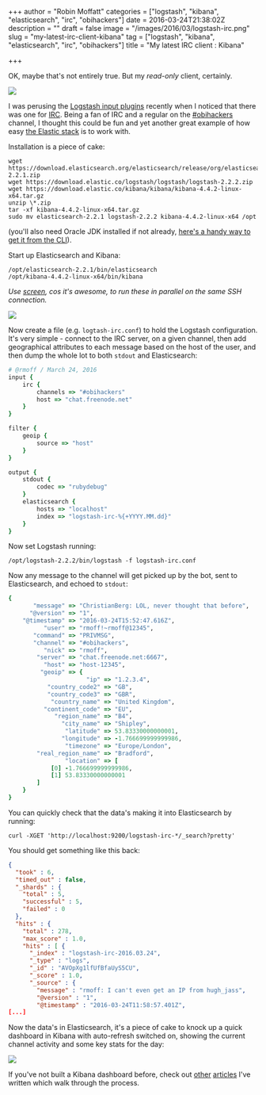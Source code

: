 +++
author = "Robin Moffatt"
categories = ["logstash", "kibana", "elasticsearch", "irc", "obihackers"]
date = 2016-03-24T21:38:02Z
description = ""
draft = false
image = "/images/2016/03/logstash-irc.png"
slug = "my-latest-irc-client-kibana"
tag = ["logstash", "kibana", "elasticsearch", "irc", "obihackers"]
title = "My latest IRC client : Kibana"

+++

OK, maybe that's not entirely true. But my *read-only* client, certainly. 

![](/images/2016/03/2016-03-24_21-15-30.png)

I was perusing the [Logstash input plugins](https://www.elastic.co/guide/en/logstash/current/input-plugins.html) recently when I noticed that there was one for [IRC](https://www.elastic.co/guide/en/logstash/current/plugins-inputs-irc.html). Being a fan of IRC and a regular on the [#obihackers](http://rmoff.net/2016/03/03/obihackers-irc-channel/) channel, I thought this could be fun and yet another great example of how easy [the Elastic stack](http://elastic.co) is to work with.

Installation is a piece of cake: 

```shell
wget https://download.elasticsearch.org/elasticsearch/release/org/elasticsearch/distribution/zip/elasticsearch/2.2.1/elasticsearch-2.2.1.zip
wget https://download.elastic.co/logstash/logstash/logstash-2.2.2.zip
wget https://download.elastic.co/kibana/kibana/kibana-4.4.2-linux-x64.tar.gz
unzip \*.zip
tar -xf kibana-4.4.2-linux-x64.tar.gz
sudo mv elasticsearch-2.2.1 logstash-2.2.2 kibana-4.4.2-linux-x64 /opt
```

(you'll also need Oracle JDK installed if not already, [here's a handy way to get it from the CLI](http://www.jamescoyle.net/how-to/1897-download-oracle-java-from-the-terminal-with-wget)). 

Start up Elasticsearch and Kibana: 

```shell
/opt/elasticsearch-2.2.1/bin/elasticsearch
/opt/kibana-4.4.2-linux-x64/bin/kibana
```

*Use [screen](https://en.wikipedia.org/wiki/GNU_Screen), cos it's awesome, to run these in parallel on the same SSH connection.* 

![](/images/2016/03/2016-03-24_21-00-03.png)

Now create a file (e.g. `logtash-irc.conf`) to hold the Logstash configuration. It's very simple - connect to the IRC server, on a given channel, then add geographical attributes to each message based on the host of the user, and then dump the whole lot to both `stdout` and Elasticsearch: 

```ruby
# @rmoff / March 24, 2016
input {
    irc {
        channels => "#obihackers"
        host => "chat.freenode.net"
    }
}

filter {
    geoip {
        source => "host"
    }
}

output {
    stdout {
        codec => "rubydebug"
    }
    elasticsearch {
        hosts => "localhost"
        index => "logstash-irc-%{+YYYY.MM.dd}"
    }
}
```

Now set Logstash running: 

```shell
/opt/logstash-2.2.2/bin/logstash -f logstash-irc.conf
```

Now any message to the channel will get picked up by the bot, sent to Elasticsearch, and echoed to `stdout`: 

```ruby
{
       "message" => "ChristianBerg: LOL, never thought that before",
      "@version" => "1",
    "@timestamp" => "2016-03-24T15:52:47.616Z",
          "user" => "rmoff!~rmoff@12345",
       "command" => "PRIVMSG",
       "channel" => "#obihackers",
          "nick" => "rmoff",
        "server" => "chat.freenode.net:6667",
          "host" => "host-12345",
         "geoip" => {
                      "ip" => "1.2.3.4",
           "country_code2" => "GB",
           "country_code3" => "GBR",
            "country_name" => "United Kingdom",
          "continent_code" => "EU",
             "region_name" => "B4",
               "city_name" => "Shipley",
                "latitude" => 53.83330000000001,
               "longitude" => -1.766699999999986,
                "timezone" => "Europe/London",
        "real_region_name" => "Bradford",
                "location" => [
            [0] -1.766699999999986,
            [1] 53.83330000000001
        ]
    }
}
```

You can quickly check that the data's making it into Elasticsearch by running: 

```shell
curl -XGET 'http://localhost:9200/logstash-irc-*/_search?pretty'
```

You should get something like this back: 

```json
{
  "took" : 6,
  "timed_out" : false,
  "_shards" : {
    "total" : 5,
    "successful" : 5,
    "failed" : 0
  },
  "hits" : {
    "total" : 278,
    "max_score" : 1.0,
    "hits" : [ {
      "_index" : "logstash-irc-2016.03.24",
      "_type" : "logs",
      "_id" : "AVOpXg1lfUfBfaUyS5CU",
      "_score" : 1.0,
      "_source" : {
        "message" : "rmoff: I can't even get an IP from hugh_jass",
        "@version" : "1",
        "@timestamp" : "2016-03-24T11:58:57.401Z",
[...]
```
Now the data's in Elasticsearch, it's a piece of cake to knock up a quick dashboard in Kibana with auto-refresh switched on, showing the current channel activity and some key stats for the day: 

![](/images/2016/03/2016-03-24_21-13-16.png)

If you've not built a Kibana dashboard before, check out [other](https://www.elastic.co/blog/visualising-oracle-performance-data-with-the-elastic-stack) [articles](http://www.rittmanmead.com/2015/04/using-the-elk-stack-to-analyse-donors-choose-data/) I've written which walk through the process.
